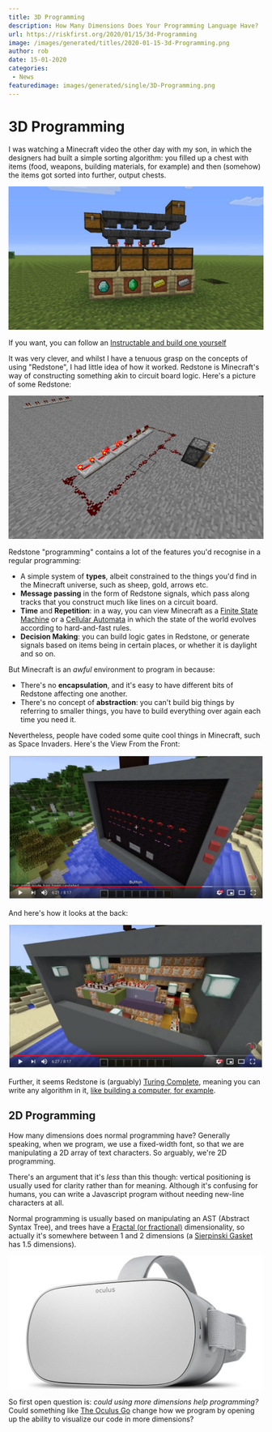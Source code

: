 ```yaml
---
title: 3D Programming
description: How Many Dimensions Does Your Programming Language Have?
url: https://riskfirst.org/2020/01/15/3d-Programming
image: /images/generated/titles/2020-01-15-3d-Programming.png
author: rob
date: 15-01-2020
categories:
 - News
featuredimage: images/generated/single/3D-Programming.png
---
```


# 3D Programming

I was watching a Minecraft video the other day with my son, in which the designers had built a simple sorting algorithm:  you filled up a chest with items (food, weapons, building materials, for example) and then (somehow) the items got sorted into further, output chests.

![A Sorting System Built In Minecraft](/images/posts/minecraft/minecraft.jpg)

If you want, you can follow an [Instructable and build one yourself](https://www.instructables.com/id/Minecraft-Sorting-System/)

It was very clever, and whilst I have a tenuous grasp on the concepts of using "Redstone", I had little idea of how it worked.  Redstone is Minecraft's way of constructing something akin to circuit board logic.  Here's a picture of some Redstone:

![Redstone](/images/posts/minecraft/redstone.png)

Redstone "programming" contains a lot of the features you'd recognise in a regular programming:

 - A simple system of **types**, albeit constrained to the things you'd find in the Minecraft universe, such as sheep, gold, arrows etc.
 - **Message passing** in the form of Redstone signals, which pass along tracks that you construct much like lines on a circuit board.
 - **Time** and **Repetition**:  in a way, you can view Minecraft as a [Finite State Machine]() or a [Cellular Automata]() in which the state of the world evolves according to hard-and-fast rules.
 - **Decision Making**:  you can build logic gates in Redstone, or generate signals based on items being in certain places, or whether it is daylight and so on.
 
But Minecraft is an _awful_ environment to program in because:

 - There's no **encapsulation**, and it's easy to have different bits of Redstone affecting one another.
 - There's no concept of **abstraction**:  you can't build big things by referring to smaller things, you have to build everything over again each time you need it.

Nevertheless, people have coded some quite cool things in Minecraft, such as Space Invaders.  Here's the View From the Front:

![Space Invaders From The Front](/images/posts/minecraft/si_front.png)

And here's how it looks at the back:

![Space Invaders From The Back](/images/posts/minecraft/si_back.png)

Further, it seems Redstone is (arguably) [Turing Complete](https://en.m.wikipedia.org/wiki/Turing_completeness), meaning you can write any algorithm in it, [like building a computer, for example](https://www.quora.com/Is-Minecraft-Turing-complete).

## 2D Programming

How many dimensions does normal programming have?  Generally speaking, when we program, we use a fixed-width font, so that we are manipulating a 2D array of text characters.  So arguably, we're 2D programming.

There's an argument that it's _less_ than this though:  vertical positioning is usually used for clarity rather than for meaning.  Although it's confusing for humans, you can write a Javascript program without needing new-line characters at all.

Normal programming is usually based on manipulating an AST (Abstract Syntax Tree), and trees have a [Fractal (or fractional)](https://en.wikipedia.org/wiki/Hausdorff_dimension) dimensionality, so actually it's somewhere between 1 and 2 dimensions (a [Sierpinski Gasket](https://en.wikipedia.org/wiki/Hausdorff_dimension#Examples) has 1.5 dimensions).

![Oculus Go](/images/posts/minecraft/oculus.jpg)

So first open question is:  _could using more dimensions help programming?_  Could something like [The Oculus Go](https://www.oculus.com/go/) change how we program by opening up the ability to visualize our code in more dimensions?








